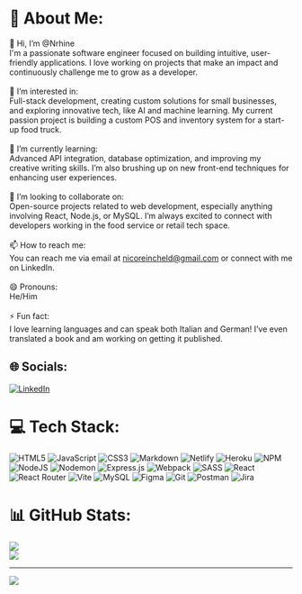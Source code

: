 # 💫 About Me:
👋 Hi, I’m @Nrhine<br>I'm a passionate software engineer focused on building intuitive, user-friendly applications. I love working on projects that make an impact and continuously challenge me to grow as a developer.<br>
<br>👀 I’m interested in:<br>Full-stack development, creating custom solutions for small businesses, and exploring innovative tech, like AI and machine learning. My current passion project is building a custom POS and inventory system for a start-up food truck.<br>
<br>🌱 I’m currently learning:<br>Advanced API integration, database optimization, and improving my creative writing skills. I’m also brushing up on new front-end techniques for enhancing user experiences.<br>
<br>💞️ I’m looking to collaborate on:<br>Open-source projects related to web development, especially anything involving React, Node.js, or MySQL. I’m always excited to connect with developers working in the food service or retail tech space.<br>
<br>📫 How to reach me:<br>You can reach me via email at nicoreincheld@gmail.com or connect with me on LinkedIn.<br>
<br>😄 Pronouns:<br>He/Him<br>
<br>⚡ Fun fact:<br>I love learning languages and can speak both Italian and German! I’ve even translated a book and am working on getting it published.


## 🌐 Socials:
[![LinkedIn](https://img.shields.io/badge/LinkedIn-%230077B5.svg?logo=linkedin&logoColor=white)](https://linkedin.com/in/nico-reincheld/) 

# 💻 Tech Stack:
![HTML5](https://img.shields.io/badge/html5-%23E34F26.svg?style=for-the-badge&logo=html5&logoColor=white) ![JavaScript](https://img.shields.io/badge/javascript-%23323330.svg?style=for-the-badge&logo=javascript&logoColor=%23F7DF1E) ![CSS3](https://img.shields.io/badge/css3-%231572B6.svg?style=for-the-badge&logo=css3&logoColor=white) ![Markdown](https://img.shields.io/badge/markdown-%23000000.svg?style=for-the-badge&logo=markdown&logoColor=white) ![Netlify](https://img.shields.io/badge/netlify-%23000000.svg?style=for-the-badge&logo=netlify&logoColor=#00C7B7) ![Heroku](https://img.shields.io/badge/heroku-%23430098.svg?style=for-the-badge&logo=heroku&logoColor=white) ![NPM](https://img.shields.io/badge/NPM-%23CB3837.svg?style=for-the-badge&logo=npm&logoColor=white) ![NodeJS](https://img.shields.io/badge/node.js-6DA55F?style=for-the-badge&logo=node.js&logoColor=white) ![Nodemon](https://img.shields.io/badge/NODEMON-%23323330.svg?style=for-the-badge&logo=nodemon&logoColor=%BBDEAD) ![Express.js](https://img.shields.io/badge/express.js-%23404d59.svg?style=for-the-badge&logo=express&logoColor=%2361DAFB) ![Webpack](https://img.shields.io/badge/webpack-%238DD6F9.svg?style=for-the-badge&logo=webpack&logoColor=black) ![SASS](https://img.shields.io/badge/SASS-hotpink.svg?style=for-the-badge&logo=SASS&logoColor=white) ![React](https://img.shields.io/badge/react-%2320232a.svg?style=for-the-badge&logo=react&logoColor=%2361DAFB) ![React Router](https://img.shields.io/badge/React_Router-CA4245?style=for-the-badge&logo=react-router&logoColor=white) ![Vite](https://img.shields.io/badge/vite-%23646CFF.svg?style=for-the-badge&logo=vite&logoColor=white) ![MySQL](https://img.shields.io/badge/mysql-4479A1.svg?style=for-the-badge&logo=mysql&logoColor=white) ![Figma](https://img.shields.io/badge/figma-%23F24E1E.svg?style=for-the-badge&logo=figma&logoColor=white) ![Git](https://img.shields.io/badge/git-%23F05033.svg?style=for-the-badge&logo=git&logoColor=white) ![Postman](https://img.shields.io/badge/Postman-FF6C37?style=for-the-badge&logo=postman&logoColor=white) ![Jira](https://img.shields.io/badge/jira-%230A0FFF.svg?style=for-the-badge&logo=jira&logoColor=white)
# 📊 GitHub Stats:
![](https://github-readme-streak-stats.herokuapp.com/?user=Nrhine&theme=nord&hide_border=true)<br/>
![](https://github-readme-stats.vercel.app/api/top-langs/?username=Nrhine&theme=nord&hide_border=true&include_all_commits=true&count_private=true&layout=compact)

---
[![](https://visitcount.itsvg.in/api?id=Nrhine&icon=2&color=0)](https://visitcount.itsvg.in)

<!-- Proudly created with GPRM ( https://gprm.itsvg.in ) -->
<!---
Nrhine/Nrhine is a ✨ special ✨ repository because its `README.md` (this file) appears on your GitHub profile.
You can click the Preview link to take a look at your changes.
--->
